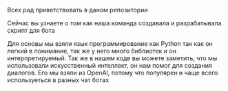 Всех рад приветствовать в даном репозитории

Сейчас вы узнаете о том как наша команда создавала и разрабатывала скрипт для бота 

Для основы мы взяли язык программирование как Python так как он легкий в понимание, так же у него много библиотек и он интерпретируемый. 
Так же в нашем коде вы можете заметить, что мы использовали искусственный интеллект, он нам помог для создания диалогов. Его мы взяли из OpenAI, потому что популярен и чаще всего используеться в разных чат ботах
